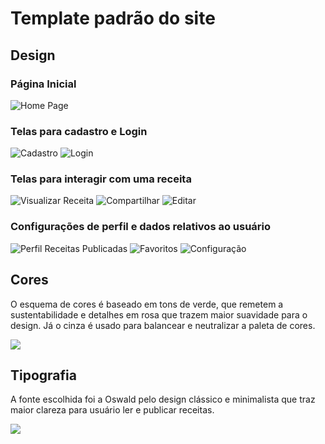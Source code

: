 # Template padrão do site

## Design
### Página Inicial 
![Home Page](img/template/design_homepage.png)

### Telas para cadastro e Login 
![Cadastro](img/template/design_cadastro.png)
![Login](img/template/design_login.png)

### Telas para interagir com uma receita
![Visualizar Receita](img/template/design_visualizar_receita.png)
![Compartilhar](img/template/design_compartilhar.png)
![Editar](img/template/design_editar_receita.png)

### Configurações de perfil e dados relativos ao usuário
![Perfil Receitas Publicadas](img/template/design_perfil_publicadas.png)
![Favoritos ](img/template/design_perfil_favoritos.png)
![Configuração](img/template/design_perfil_configuração.png)

## Cores

O esquema de cores é baseado em tons de verde, que remetem a sustentabilidade e detalhes em rosa que trazem maior suavidade para o design. Já o cinza é usado para balancear e neutralizar a paleta de cores.

![](https://github.com/ICEI-PUC-Minas-PMV-SI/pmv-si-2023-2-pe1-t1-cozinha-sustentavel-pmv/blob/6aa687c31911b8e3fe9e1aa836e71670645c19e7/docs/img/Captura%20de%20Tela%202023-10-08%20a%CC%80s%2009.37.23.png)


## Tipografia

A fonte escolhida foi a Oswald pelo design clássico e minimalista que traz maior clareza para usuário ler e publicar receitas.

![](https://github.com/ICEI-PUC-Minas-PMV-SI/pmv-si-2023-2-pe1-t1-cozinha-sustentavel-pmv/blob/87359fce8753c05fd4fc15014b7da5001f9e1b9b/docs/img/Captura%20de%20Tela%202023-10-08%20a%CC%80s%2010.02.28.png)
